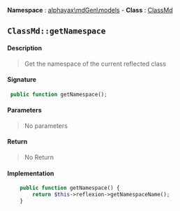**Namespace**  : [alphayax\mdGen\models](../__NAMESPACE__.md) -
**Class** : [ClassMd](__CLASS__.md)

## `ClassMd::getNamespace`

#### Description

> Get the namespace of the current reflected class

#### Signature

```php
 public function getNamespace();
```

#### Parameters

> No parameters

#### Return

> No Return

#### Implementation

```php
    public function getNamespace() {
        return $this->reflexion->getNamespaceName();
    }

```
